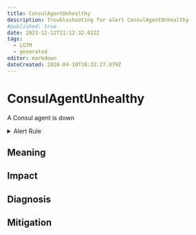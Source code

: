 ```yaml
---
title: ConsulAgentUnhealthy
description: Troubleshooting for alert ConsulAgentUnhealthy
#published: true
date: 2023-12-12T21:12:32.022Z
tags: 
  - LGTM
  - generated
editor: markdown
dateCreated: 2020-04-10T18:32:27.079Z
---
```


# ConsulAgentUnhealthy

A Consul agent is down

<details>
  <summary>Alert Rule</summary>

{{% rule "consul/consul-exporter.yml" "ConsulAgentUnhealthy" %}}

{{% comment %}}

```yaml
alert: ConsulAgentUnhealthy
expr: consul_health_node_status{status="critical"} == 1
for: 0m
labels:
    severity: critical
annotations:
    summary: Consul agent unhealthy (instance {{ $labels.instance }})
    description: |-
        A Consul agent is down
          VALUE = {{ $value }}
          LABELS = {{ $labels }}
    runbook: https://github.com/srerun/prometheus-alerts/blob/main/content/runbooks/consul-exporter/ConsulAgentUnhealthy.md

```

{{% /comment %}}

</details>


## Meaning
[//]: # "Short paragraph that explains what the alert means"


## Impact
[//]: # "What could / will happen if the alert is not addressed"



## Diagnosis
[//]: # "Steps to take to identify the cause of the problem"



## Mitigation
[//]: # "The steps necessary to resolve the alert"
